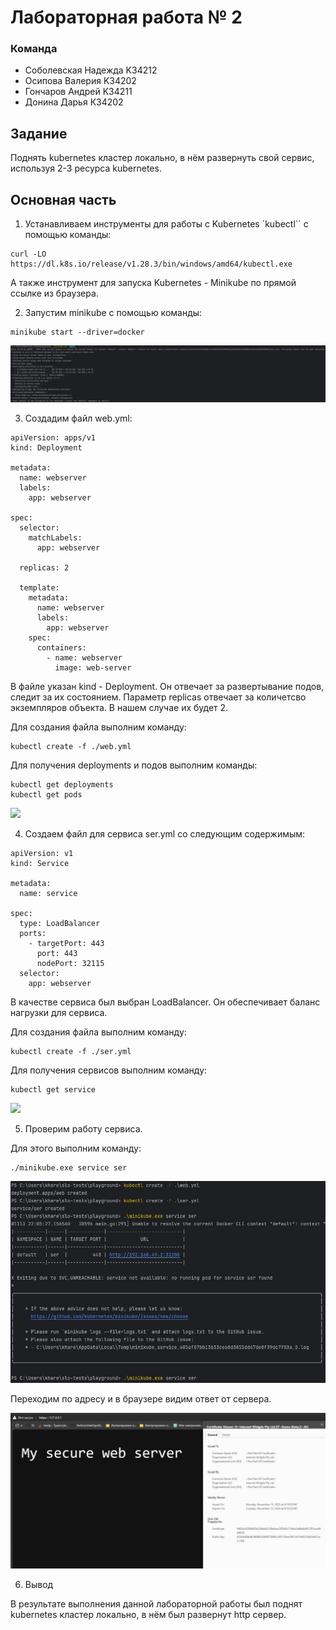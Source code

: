 # Лабораторная работа № 2
### Команда
- Соболевская Надежда K34212
- Осипова Валерия K34202
- Гончаров Андрей K34211
- Донина Дарья К34202

## Задание

Поднять kubernetes кластер локально, в нём развернуть свой сервис, используя 2-3 ресурса kubernetes.

## Основная часть

1. Устанавливаем инструменты для работы с Kubernetes `kubectl`` с помощью команды:
```
curl -LO https://dl.k8s.io/release/v1.28.3/bin/windows/amd64/kubectl.exe
```

А также инструмент для запуска Kubernetes - Minikube по прямой ссылке из браузера.

2. Запустим minikube с помощью команды:

```
minikube start --driver=docker
```
<img src="./img/pic1.jpg"/>

3. Создадим файл web.yml:

```
apiVersion: apps/v1
kind: Deployment

metadata:
  name: webserver
  labels:
    app: webserver

spec:
  selector:
    matchLabels:
      app: webserver

  replicas: 2

  template:
    metadata:
      name: webserver
      labels:
        app: webserver
    spec:
      containers:
        - name: webserver
          image: web-server
```
В файле указан kind - Deployment. Он отвечает за развертывание подов, следит за их состоянием. Параметр replicas отвечает за количетсво экземпляров объекта. В нашем случае их будет 2.

Для создания файла выполним команду:

```
kubectl create -f ./web.yml
```

Для получения deployments и подов выполним команды:
```
kubectl get deployments 
kubectl get pods
```
<img src="#"/>

4. Создаем файл для сервиса ser.yml со следующим содержимым:

```
apiVersion: v1
kind: Service

metadata:
  name: service

spec:
  type: LoadBalancer
  ports:
    - targetPort: 443
      port: 443
      nodePort: 32115
  selector:
    app: webserver
```

В качестве сервиса был выбран LoadBalancer. Он обеспечивает баланс нагрузки для сервиса.

Для создания файла выполним команду:

```
kubectl create -f ./ser.yml
```
Для получения сервисов выполним команду:

```
kubectl get service
```
<img src="#"/>

5. Проверим работу сервиса.

Для этого выполним команду:

```
./minikube.exe service ser
```
<img src="./img/pic2.jpg"/>

Переходим по адресу и в браузере видим ответ от сервера.

<img src="./img/pic5.jpg"/>


6. Вывод

В результате выполнения данной лабораторной работы был поднят kubernetes кластер локально, в нём был развернут http сервер.
